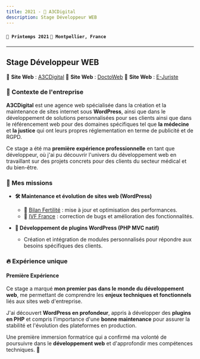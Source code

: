 ```yaml
---
title: 2021 - 🚀 A3CDigital
description: Stage Développeur WEB
---
```


#### `📅 Printemps 2021` `📍 Montpellier, France`

---

## Stage Développeur WEB

🔗 **Site Web** : [A3CDigital](https://www.a3cdigital.com/)
🔗 **Site Web** : [DoctoWeb](https://site-web-medecins.fr/)
🔗 **Site Web** : [E-Juriste](https://site-avocat-notaire.fr/)

### 📌 Contexte de l'entreprise

**A3CDigital** est une agence web spécialisée dans la création et la maintenance de sites internet sous **WordPress**, ainsi que dans le développement de solutions personnalisées pour ses clients ainsi que dans le référencement web pour des domaines spécifiques tel que **la médecine** et **la justice** qui ont leurs propres réglementation en terme de publicité et de RGPD.

Ce stage a été ma **première expérience professionnelle** en tant que développeur, où j'ai pu découvrir l'univers du développement web en travaillant sur des projets concrets pour des clients du secteur médical et du bien-être.

### 🎯 Mes missions

-   **🛠️ Maintenance et évolution de sites web (WordPress)**

    -   🔗 [Bilan Fertilité](https://bilanfertilite.fr/) : mise à jour et optimisation des performances.
    -   🔗 [IVF France](https://ivf-france.fr/) : correction de bugs et amélioration des fonctionnalités.

-   **🔌 Développement de plugins WordPress (PHP MVC natif)**
    -   Création et intégration de modules personnalisés pour répondre aux besoins spécifiques des clients.

### 🔥 Expérience unique

#### Première Expérience

Ce stage a marqué **mon premier pas dans le monde du développement web**, me permettant de comprendre les **enjeux techniques et fonctionnels** liés aux sites web d'entreprise.

J'ai découvert **WordPress en profondeur**, appris à développer des **plugins en PHP** et compris l'importance d'une **bonne maintenance** pour assurer la stabilité et l'évolution des plateformes en production.

Une première immersion formatrice qui a confirmé ma volonté de poursuivre dans le **développement web** et d'approfondir mes compétences techniques. 🚀
